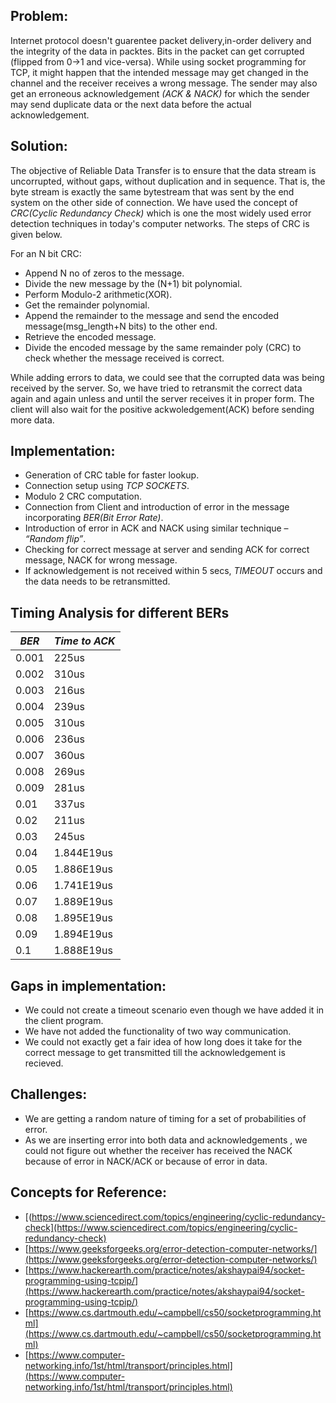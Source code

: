 ## Problem:

Internet protocol doesn't guarentee packet delivery,in-order delivery and the integrity of the data in packtes. 
Bits in the packet can get corrupted (flipped from 0->1 and vice-versa). While using socket programming for TCP, 
it might happen that the intended message may get changed in the channel and the receiver receives a wrong message.
The sender may also get an erroneous acknowledgement *(ACK & NACK)* for which the sender may send duplicate data or 
the next data before the actual acknowledgement.

## Solution: 

The objective of Reliable Data Transfer is to ensure that the data stream is uncorrupted, without gaps, without 
duplication and in sequence. That is, the byte stream is exactly the same bytestream that was sent by the end 
system on the other side of connection. We have used the concept of *CRC(Cyclic Redundancy Check)* which is one
the most widely used error detection techniques in today's computer networks. The steps of CRC is given below.

For an N bit CRC:
* Append  N no of zeros to the message.
* Divide the new message by the (N+1) bit polynomial.
* Perform Modulo-2 arithmetic(XOR).
* Get the remainder polynomial.
* Append  the remainder to the message and send the encoded message(msg_length+N bits) to the other end.
* Retrieve the encoded message.
* Divide the encoded message by the same remainder poly (CRC) to check whether the message received is correct.

While adding errors to data, we could see that the corrupted data was being received by the server. So, we have
tried to retransmit the correct data again and again unless and until the server receives it in proper form. 
The client will also wait for the positive ackwoledgement(ACK) before sending more data. 

## Implementation:

* Generation of CRC table for faster lookup.
* Connection setup using *TCP SOCKETS*.
* Modulo 2 CRC computation.
* Connection from Client and introduction of error in the message incorporating *BER(Bit Error Rate)*.
* Introduction of error in ACK and NACK using similar technique – *“Random flip”*.
* Checking for correct message at server and sending ACK for correct message, NACK for wrong message.
* If acknowledgement is not received within 5 secs, *TIMEOUT* occurs and the data needs to be retransmitted.

## Timing Analysis for different BERs

|     *BER*    |     *Time to ACK*           |
---------------- | --------------------------
|      0.001     |         225us             |
|      0.002     |         310us             |    
|      0.003     |         216us             |  
|      0.004     |         239us             |
|      0.005     |         310us             |    
|      0.006     |         236us             |  
|      0.007     |         360us             |
|      0.008     |         269us             |    
|      0.009     |         281us             |  
|      0.01      |         337us             |
|      0.02      |         211us             |    
|      0.03      |         245us             |  
|      0.04      |         1.844E19us        |
|      0.05      |         1.886E19us        |    
|      0.06      |         1.741E19us        |  
|      0.07      |         1.889E19us        |
|      0.08      |         1.895E19us        |    
|      0.09      |         1.894E19us        |  
|      0.1       |         1.888E19us        | 
   

## Gaps in implementation:

* We could not create a timeout scenario even though we have added it in the client program.
* We have not added the functionality of two way communication.
* We could not exactly get a fair idea of how long does it take for the correct message to get transmitted
  till the acknowledgement is recieved.

## Challenges:

* We are getting a random nature of timing for a set of probabilities of error.
* As we are inserting error into both data and acknowledgements , we could not figure out 
  whether the receiver has received the NACK because of error in NACK/ACK or because of error in data.
  
## Concepts for Reference:

* [(https://www.sciencedirect.com/topics/engineering/cyclic-redundancy-check](https://www.sciencedirect.com/topics/engineering/cyclic-redundancy-check)
* [https://www.geeksforgeeks.org/error-detection-computer-networks/](https://www.geeksforgeeks.org/error-detection-computer-networks/)
* [https://www.hackerearth.com/practice/notes/akshaypai94/socket-programming-using-tcpip/](https://www.hackerearth.com/practice/notes/akshaypai94/socket-programming-using-tcpip/)
* [https://www.cs.dartmouth.edu/~campbell/cs50/socketprogramming.html](https://www.cs.dartmouth.edu/~campbell/cs50/socketprogramming.html)
* [https://www.computer-networking.info/1st/html/transport/principles.html](https://www.computer-networking.info/1st/html/transport/principles.html)
